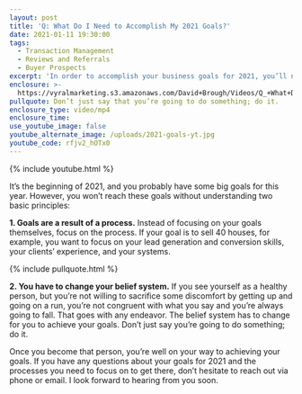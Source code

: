 ```yaml
---
layout: post
title: 'Q: What Do I Need to Accomplish My 2021 Goals?'
date: 2021-01-11 19:30:00
tags:
  - Transaction Management
  - Reviews and Referrals
  - Buyer Prospects
excerpt: 'In order to accomplish your business goals for 2021, you’ll need two things.'
enclosure: >-
  https://vyralmarketing.s3.amazonaws.com/David+Brough/Videos/Q_+What+Do+I+Need+to+Accomplish+My+2021+Goals_.mp4
pullquote: Don’t just say that you’re going to do something; do it.
enclosure_type: video/mp4
enclosure_time:
use_youtube_image: false
youtube_alternate_image: /uploads/2021-goals-yt.jpg
youtube_code: rfjv2_hOTx0
---
```


{% include youtube.html %}

It’s the beginning of 2021, and you probably have some big goals for this year. However, you won’t reach these goals without understanding two basic principles:

**1\. Goals are a result of a process.** Instead of focusing on your goals themselves, focus on the process. If your goal is to sell 40 houses, for example, you want to focus on your lead generation and conversion skills, your clients’ experience, and your systems.

{% include pullquote.html %}

**2\. You have to change your belief system.** If you see yourself as a healthy person, but you’re not willing to sacrifice some discomfort by getting up and going on a run, you’re not congruent with what you say and you’re always going to fall. That goes with any endeavor. The belief system has to change for you to achieve your goals. Don’t just say you’re going to do something; do it.

Once you become that person, you’re well on your way to achieving your goals. If you have any questions about your goals for 2021 and the processes you need to focus on to get there, don’t hesitate to reach out via phone or email. I look forward to hearing from you soon.

